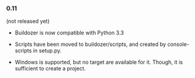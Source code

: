 ### 0.11
(not released yet)

- Buildozer is now compatible with Python 3.3

- Scripts have been moved to buildozer/scripts, and created by console-scripts
  in setup.py.

- Windows is supported, but no target are available for it. Though, it is
  sufficient to create a project.
